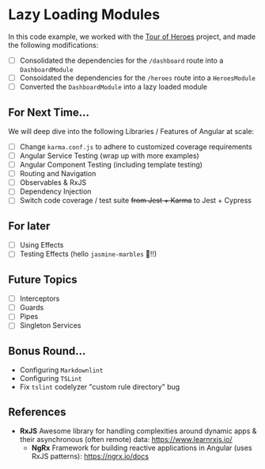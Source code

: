 # Lazy Loading Modules

In this code example, we worked with the [Tour of Heroes](https://angular.io/guide/http) project, and made the following modifications:

- [ ] Consolidated the dependencies for the `/dashboard` route into a `DashboardModule`
- [ ] Consoidated the dependencies for the `/heroes` route into a `HeroesModule`
- [ ] Converted the `DashboardModule` into a lazy loaded module

## For Next Time...

We will deep dive into the following Libraries / Features of Angular at scale:

- [ ] Change `karma.conf.js` to adhere to customized coverage requirements
- [ ] Angular Service Testing (wrap up with more examples)
- [ ] Angular Component Testing (including template testing)
- [ ] Routing and Navigation
- [ ] Observables & RxJS
- [ ] Dependency Injection
- [ ] Switch code coverage / test suite ~~from Jest + Karma~~ to Jest + Cypress

## For later

- [ ] Using Effects
- [ ] Testing Effects (hello `jasmine-marbles` 🙈!!)

## Future Topics

- [ ] Interceptors
- [ ] Guards
- [ ] Pipes
- [ ] Singleton Services

## Bonus Round...

- Configuring `Markdownlint`
- Configuring `TSLint`
- Fix `tslint` codelyzer "custom rule directory" bug

## References

- **RxJS** Awesome library for handling complexities around dynamic apps &
  their asynchronous (often remote) data: https://www.learnrxjs.io/
  - **NgRx** Framework for building reactive applications
    in Angular (uses RxJS patterns): https://ngrx.io/docs
